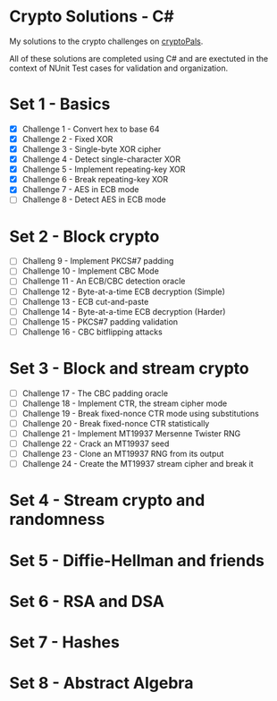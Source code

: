 # Crypto Solutions - C#

My solutions to the crypto challenges on [cryptoPals](http://cryptopals.com/).

All of these solutions are completed using C# and are exectuted in the context of NUnit Test cases for validation and organization. 

# Set 1 - Basics

- [x] Challenge 1 - Convert hex to base 64
- [x] Challenge 2 - Fixed XOR
- [x] Challenge 3 - Single-byte XOR cipher
- [x] Challenge 4 - Detect single-character XOR
- [x] Challenge 5 - Implement repeating-key XOR
- [x] Challenge 6 - Break repeating-key XOR
- [x] Challenge 7 - AES in ECB mode
- [ ] Challenge 8 - Detect AES in ECB mode

# Set 2 - Block crypto

- [ ] Challeng 9 - Implement PKCS#7 padding
- [ ] Challenge 10 - Implement CBC Mode
- [ ] Challenge 11 - An ECB/CBC detection oracle
- [ ] Challenge 12 - Byte-at-a-time ECB decryption (Simple)
- [ ] Challenge 13 - ECB cut-and-paste
- [ ] Challenge 14 - Byte-at-a-time ECB decryption (Harder)
- [ ] Challenge 15 - PKCS#7 padding validation
- [ ] Challenge 16 - CBC bitflipping attacks 

# Set 3 - Block and stream crypto

- [ ] Challenge 17 - The CBC padding oracle
- [ ] Challenge 18 - Implement CTR, the stream cipher mode
- [ ] Challenge 19 - Break fixed-nonce CTR mode using substitutions
- [ ] Challenge 20 - Break fixed-nonce CTR statistically
- [ ] Challenge 21 - Implement MT19937 Mersenne Twister RNG
- [ ] Challenge 22 - Crack an MT19937 seed
- [ ] Challenge 23 - Clone an MT19937 RNG from its output
- [ ] Challenge 24 - Create the MT19937 stream cipher and break it

# Set 4 - Stream crypto and randomness
# Set 5 - Diffie-Hellman and friends
# Set 6 - RSA and DSA
# Set 7 - Hashes
# Set 8 - Abstract Algebra
